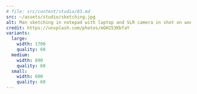 ```yaml
---
# file: src/content/studio/03.md
src: ~/assets/studio/sketching.jpg
alt: Man sketching in notepad with laptop and SLR camera in shot on wooden desk
credit: https://unsplash.com/photos/mGH253KbfaY
variants:
  large:
    width: 1700
    quality: 60
  medium:
    width: 890
    quality: 60
  small:
    width: 600
    quality: 60
---
```

